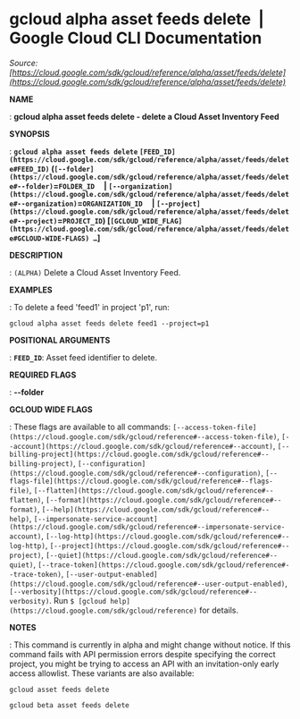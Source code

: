 # gcloud alpha asset feeds delete  |  Google Cloud CLI Documentation

*Source: [https://cloud.google.com/sdk/gcloud/reference/alpha/asset/feeds/delete](https://cloud.google.com/sdk/gcloud/reference/alpha/asset/feeds/delete)*

**NAME**

: **gcloud alpha asset feeds delete - delete a Cloud Asset Inventory Feed**

**SYNOPSIS**

: **`gcloud alpha asset feeds delete` `[FEED_ID](https://cloud.google.com/sdk/gcloud/reference/alpha/asset/feeds/delete#FEED_ID)` (`[--folder](https://cloud.google.com/sdk/gcloud/reference/alpha/asset/feeds/delete#--folder)`=`FOLDER_ID`     | `[--organization](https://cloud.google.com/sdk/gcloud/reference/alpha/asset/feeds/delete#--organization)`=`ORGANIZATION_ID`     | `[--project](https://cloud.google.com/sdk/gcloud/reference/alpha/asset/feeds/delete#--project)`=`PROJECT_ID`) [`[GCLOUD_WIDE_FLAG](https://cloud.google.com/sdk/gcloud/reference/alpha/asset/feeds/delete#GCLOUD-WIDE-FLAGS) …`]**

**DESCRIPTION**

: `(ALPHA)` Delete a Cloud Asset Inventory Feed.

**EXAMPLES**

: To delete a feed 'feed1' in project 'p1', run:

```
gcloud alpha asset feeds delete feed1 --project=p1
```

**POSITIONAL ARGUMENTS**

: **`FEED_ID`**:
Asset feed identifier to delete.

**REQUIRED FLAGS**

: **--folder**

**GCLOUD WIDE FLAGS**

: These flags are available to all commands: `[--access-token-file](https://cloud.google.com/sdk/gcloud/reference#--access-token-file)`,
`[--account](https://cloud.google.com/sdk/gcloud/reference#--account)`, `[--billing-project](https://cloud.google.com/sdk/gcloud/reference#--billing-project)`,
`[--configuration](https://cloud.google.com/sdk/gcloud/reference#--configuration)`,
`[--flags-file](https://cloud.google.com/sdk/gcloud/reference#--flags-file)`,
`[--flatten](https://cloud.google.com/sdk/gcloud/reference#--flatten)`, `[--format](https://cloud.google.com/sdk/gcloud/reference#--format)`, `[--help](https://cloud.google.com/sdk/gcloud/reference#--help)`, `[--impersonate-service-account](https://cloud.google.com/sdk/gcloud/reference#--impersonate-service-account)`,
`[--log-http](https://cloud.google.com/sdk/gcloud/reference#--log-http)`,
`[--project](https://cloud.google.com/sdk/gcloud/reference#--project)`, `[--quiet](https://cloud.google.com/sdk/gcloud/reference#--quiet)`, `[--trace-token](https://cloud.google.com/sdk/gcloud/reference#--trace-token)`, `[--user-output-enabled](https://cloud.google.com/sdk/gcloud/reference#--user-output-enabled)`,
`[--verbosity](https://cloud.google.com/sdk/gcloud/reference#--verbosity)`.
Run `$ [gcloud help](https://cloud.google.com/sdk/gcloud/reference)` for details.

**NOTES**

: This command is currently in alpha and might change without notice. If this
command fails with API permission errors despite specifying the correct project,
you might be trying to access an API with an invitation-only early access
allowlist. These variants are also available:

```
gcloud asset feeds delete
```

```
gcloud beta asset feeds delete
```